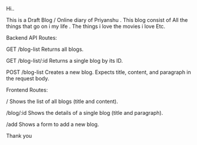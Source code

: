 Hi..

This is a Draft Blog / Online diary of Priyanshu . This blog consist of All the things that go on i my life .
    The things i love 
    the movies i love Etc. 
    
Backend API Routes:

GET /blog-list
Returns all blogs.

GET /blog-list/:id
Returns a single blog by its ID.

POST /blog-list
Creates a new blog.
Expects title, content, and paragraph in the request body.

Frontend Routes:

/
Shows the list of all blogs (title and content).

/blog/:id
Shows the details of a single blog (title and paragraph).

/add
Shows a form to add a new blog.


Thank you 